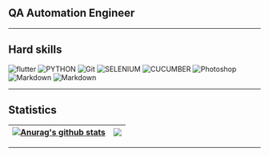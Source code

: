 ## QA Automation Engineer
---
## Hard skills

![flutter](https://img.shields.io/badge/JAVA-000000?style=for-the-badge&logo=java&logoColor=FF4500)
![PYTHON](https://img.shields.io/badge/PYTHON-000000?style=for-the-badge&logo=PYTHON&logoColor=4682B4)
![Git](https://img.shields.io/badge/-Git-000000?style=for-the-badge&logo=Git)
![SELENIUM](https://img.shields.io/badge/-SELENIDE-000000?style=for-the-badge&logo=SELENIUM)
![CUCUMBER](https://img.shields.io/badge/-CUCUMBER-000000?style=for-the-badge&logo=CUCUMBER)
![Photoshop](https://img.shields.io/badge/-Photoshop-000000?style=for-the-badge&logo=AdobePhotoshop)
![Markdown](https://img.shields.io/badge/-Markdown-000000?style=for-the-badge&logo=Markdown)
![Markdown](https://img.shields.io/badge/-JIRA-000000?style=for-the-badge&logo=JiraSoftware&logoColor=3366FF)
***
## Statistics
| <a href="https://github.com/anuraghazra/github-readme-stats"><img align="center" src="https://github-readme-stats.vercel.app/api?username=misterlis&show_icons=true&include_all_commits=true&theme=dark&hide_border=true" alt="Anurag's github stats" /></a> | <a href="https://github.com/anuraghazra/github-readme-stats"><img align="center" src="https://github-readme-stats.vercel.app/api/top-langs/?username=misterlis&layout=compact&theme=dark&hide_border=true" /></a> |
| ------------- | ------------- |
***
